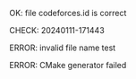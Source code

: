OK: file codeforces.id is correct
CHECK: 20240111-171443
ERROR: invalid file name test
ERROR: CMake generator failed
